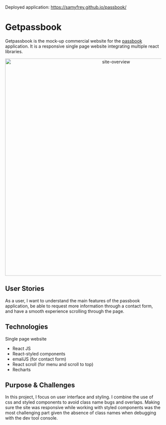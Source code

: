 Deployed application: https://samyfrey.github.io/passbook/

# Getpassbook

Getpassbook is the mock-up commercial website for the [passbook](https://github.com/samyfrey/passbook) application. 
It is a responsive single page website integrating multiple react libraries. 

<p align="center">
<img src="http://g.recordit.co/P56Vf9kozS.gif" alt="site-overview" width="700" >
</p>

## User Stories

As a user, I want to understand the main features of the passbook application, be able to request more information through a contact form, and have a smooth experience scrolling through the page. 

## Technologies

Single page website 
- React JS 
- React-styled components
- emailJS (for contact form)
- React scroll (for menu and scroll to top)
- Recharts

## Purpose & Challenges

In this project, I focus on user interface and styling. I combine the use of css and styled components to avoid class name bugs and overlaps. 
Making sure the site was responsive while working with styled components was the most challenging part given the absence of class names when debugging with the dev tool console. 
